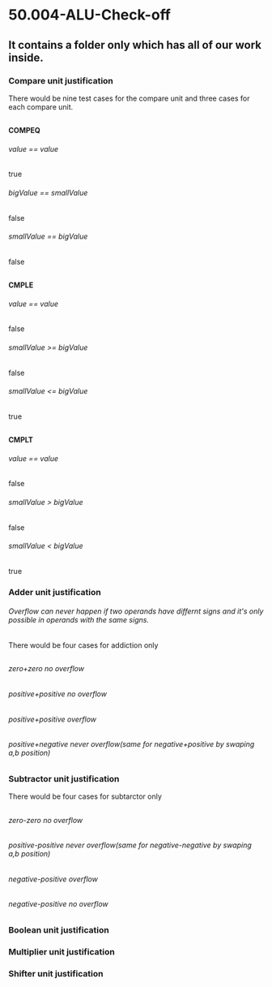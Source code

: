 # 50.004-ALU-Check-off
## It contains a folder only which has all of our work inside.
### Compare unit justification
There would be nine test cases for the compare unit and three cases for each compare unit. 
##
**COMPEQ**
###### *value == value* 
true
###### *bigValue == smallValue* 
false
###### *smallValue == bigValue* 
false
##
**CMPLE**
###### *value == value* 
false
###### *smallValue >= bigValue* 
false
###### *smallValue <= bigValue* 
true
##
**CMPLT**
###### *value == value* 
false
###### *smallValue > bigValue* 
false
###### *smallValue < bigValue* 
true

### Adder unit justification
###### Overflow can never happen if two operands have differnt signs and it's only possible in operands with the same signs.
There would be four cases for addiction only
##
###### *zero+zero no overflow* 
###### *positive+positive no overflow* 
###### *positive+positive overflow* 
###### *positive+negative never overflow(same for negative+positive by swaping a,b position)* 


### Subtractor unit justification

There would be four cases for subtarctor only
##
###### *zero-zero no overflow* 
###### *positive-positive never overflow(same for negative-negative by swaping a,b position)* 
###### *negative-positive overflow* 
###### *negative-positive no overflow* 


### Boolean unit justification

### Multiplier unit justification


### Shifter unit justification
